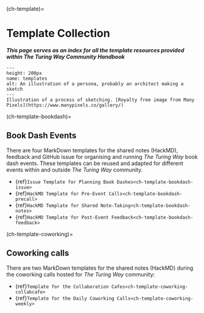 (ch-template)=
# Template Collection

***This page serves as an index for all the template resources provided within The Turing Way Community Handbook***

```{figure} ../figures/templates.png
---
height: 200px
name: templates
alt: An illustration of a persona, probably an architect making a sketch
---
Illustration of a process of sketching. [Royalty free image from Many Pixels](https://www.manypixels.co/gallery/)
```

(ch-template-bookdash)=
## Book Dash Events

There are four MarkDown templates for the shared notes (HackMD), feedback and GitHub issue for organising and running _The Turing Way_ book dash events.
These templates can be reused and adapted for different events within and outside _The Turing Way_ community.

- {ref}`Issue Template for Planning Book Dashes<ch-template-bookdash-issue>`
- {ref}`HackMD Template for Pre-Event Calls<ch-template-bookdash-precall>`
- {ref}`HackMD Template for Shared Note-Taking<ch-template-bookdash-notes>`
- {ref}`HackMD Template for Post-Event Feedback<ch-template-bookdash-feedback>`

(ch-template-coworking)=
## Coworking calls

There are two MarkDown templates for the shared notes (HackMD) during the coworking calls hosted for _The Turing Way_ community:

- {ref}`Template for the Collaboration Cafes<ch-template-coworking-collabcafe>`
- {ref}`Template for the Daily Coworking Calls<ch-template-coworking-weekly>`
